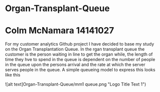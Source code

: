 # Organ-Transplant-Queue
Colm McNamara
14141027
=================
For my customer analytics Github project I have decided to base my study on the Organ Transplantation Queue. In the rgan transplant queue the customer is the person waiting in line to get the organ while, the length of time they hve to spend in the queue is dependent on the number of people in the queue upon the persons arrival and the rate at which the server serves people in the queue. A simple queueing model to express this looks like this 

![alt text]Organ-Transplant-Queue/mm1 queue.png "Logo Title Text 1")

